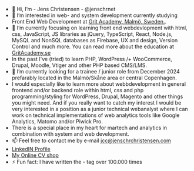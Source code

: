 - 👋 Hi, I’m - Jens Christensen - @jenschrnet
- 👀 I’m interested in web- and system development currently studying Front End Web Development at <a href="https://www.gritacademy.se">Grit Academy, Malmö, Sweden.</a>.
- 🌱 I’m currently focusing on learning front end webdevlopment with html, css, JavaScript, JS libraries as jQuery, TypeScript, React, Node.js, MySQL and NonSQL databases as Firebase, UX and design, Version Control and much more. You can read more about the education at <a href="https://www.gritacademy.se/front-end-webbutvecklare/">GritAcademy.se</a>
- In the past I've (tried) to learn PHP, WordPress /+ WooCommerce, Drupal, Moodle, Vtiger and other PHP based CMS/LMS.
- 💞️ I’m currently looking for a trainee / junior role from December 2024 prefarably located in the Malmö/Skåne area or central Copenhagen.
- I would especially like to learn more about webbdevelopment in general frontend and/or backend role within html, css and php programming/styling for WordPress, Drupal, Magento and other things you might need.
And if you really want to catch my interest I would be very interested in a position as a junior technical webanalyst where I can work on technical implementations of web analytics tools like Google Analytics,
Matomo and/or Piwick Pro.
- There is a special place in my heart for martech and analytics in combination with system and web development. 
- 📫 Feel free to contact me by e-mail jcc@jenschrchristensen.com
- <a href="https://www.linkedin.com/in/jenschrchristensen/">LinkedIN Profile</a>
- <a href="https://www.jenschrchristensen.com/cvshop">My Online CV shop</a>
- ⚡ Fun fact: I have written the <a href=""></a> - tag over 100.000 times

<!---
jenschrnet/jenschrnet is a ✨ special ✨ repository because its `README.md` (this file) appears on your GitHub profile.
You can click the Preview link to take a look at your changes.
--->
